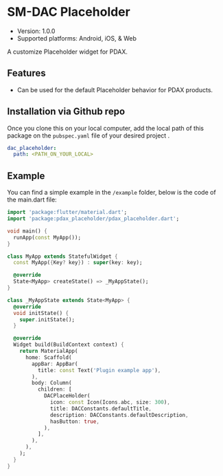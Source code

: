 # SM-DAC Placeholder

- Version: 1.0.0
- Supported platforms: Android, iOS, & Web

A customize Placeholder widget for PDAX.

## Features

- Can be used for the default Placeholder behavior for PDAX products.

## Installation via Github repo

Once you clone this on your local computer, add the local path of this package on the `pubspec.yaml` file of your desired project .

```yaml
dac_placeholder:
  path: <PATH_ON_YOUR_LOCAL>
```

## Example

You can find a simple example in the `/example` folder, below is the code of the main.dart file:

```dart
import 'package:flutter/material.dart';
import 'package:pdax_placeholder/pdax_placeholder.dart';

void main() {
  runApp(const MyApp());
}

class MyApp extends StatefulWidget {
  const MyApp({Key? key}) : super(key: key);

  @override
  State<MyApp> createState() => _MyAppState();
}

class _MyAppState extends State<MyApp> {
  @override
  void initState() {
    super.initState();
  }

  @override
  Widget build(BuildContext context) {
    return MaterialApp(
      home: Scaffold(
        appBar: AppBar(
          title: const Text('Plugin example app'),
        ),
        body: Column(
          children: [
            DACPlaceHolder(
              icon: const Icon(Icons.abc, size: 300),
              title: DACConstants.defaultTitle,
              description: DACConstants.defaultDescription,
              hasButton: true,
            ),
          ],
        ),
      ),
    );
  }
}


```
